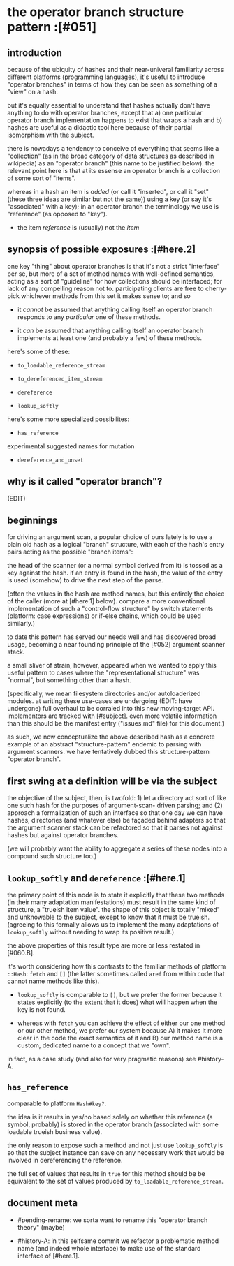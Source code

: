 # the operator branch structure pattern :[#051]

## introduction

because of the ubiquity of hashes and their near-univeral familiarity
across different platforms (programming languages), it's useful to
introduce "operator branches" in terms of how they can be seen as
something of a "view" on a hash.

but it's equally essential to understand that hashes actually don't
have anything to do with operator branches, except that a) one particular
operator branch implementation happens to exist that wraps a hash and
b) hashes are useful as a didactic tool here because of their partial
isomorphism with the subject.

there is nowadays a tendency to conceive of everything that seems like
a "collection" (as in the broad category of data structures as described
in wikipedia) as an "operator branch" (this name to be justified below).
the relevant point here is that at its essense an operator branch is a
collection of some sort of "items".

whereas in a hash an item is *added* (or call it "inserted", or call it
"set" (these three ideas are similar but not the same)) using a key (or
say it's "associated" with a key); in an operator branch the terminology
we use is "reference" (as opposed to "key").

  - the item *reference* is (usually) not the *item*




## synopsis of possible exposures  :[#here.2]

one key "thing" about operator branches is that it's not a strict
"interface" per se, but more of a set of method names with well-defined
semantics, acting as a sort of "guideline" for how collections should
be interfaced; for lack of any compelling reason not to. participating
clients are free to cherry-pick whichever methods from this set it makes
sense to; and so

  - it *cannot* be assumed that anything calling itself an operator branch
    responds to any *particular* one of these methods.

  - it *can* be assumed that anything calling itself an operator branch
    implements at least one (and probably a few) of these methods.

here's some of these:

  - `to_loadable_reference_stream`

  - `to_dereferenced_item_stream`

  - `dereference`

  - `lookup_softly`

here's some more specialized possibilites:

  - `has_reference`

experimental suggested names for mutation

  - `dereference_and_unset`





## why is it called "operator branch"?

(EDIT)




## beginnings

for driving an argument scan, a popular choice of ours lately is
to use a plain old hash as a logical "branch" structure, with each
of the hash's entry pairs acting as the possible "branch items":

the head of the scanner (or a normal symbol derived from it) is
tossed as a key against the hash. if an entry is found in the hash,
the value of the entry is used (somehow) to drive the next step of
the parse.

(often the values in the hash are method names, but this entirely
the choice of the caller (more at [#here.1] below). compare a more conventional implementation
of such a "control-flow structure" by switch statements (platform:
case expressions) or if-else chains, which could be used similarly.)

to date this pattern has served our needs well and has discovered
broad usage, becoming a near founding principle of the [#052]
argument scanner stack.

a small sliver of strain, however, appeared when we wanted to apply
this useful pattern to cases where the "representational structure"
was "normal", but something other than a hash.

(specifically, we mean filesystem directories and/or autoloaderized
modules. at writing these use-cases are undergoing (EDIT: have undergone) full overhaul to
be corraled into this new moving-target API. implementors are tracked
with [#subject]. even more volatile information than this should be
the manifest entry ("issues.md" file) for this document.)

as such, we now conceptualize the above described hash as a concrete
example of an abstract "structure-pattern" endemic to parsing with
argument scanners. we have tentatively dubbed this structure-pattern
"operator branch".




## first swing at a definition will be via the subject

the objective of the subject, then, is twofold: 1) let a directory
act sort of like one such hash for the purposes of argument-scan-
driven parsing; and (2) approach a formalization of such an
interface so that one day we can have hashes, directories (and
whatever else) be façaded behind adapters so that the argument
scanner stack can be refactored so that it parses not against
hashes but against operator branches.

(we will probably want the ability to aggregate a series of these
nodes into a compound such structure too.)




## `lookup_softly` and `dereference` :[#here.1]

the primary point of this node is to state it explicitly that these two
methods (in their many adaptation manifestations) must result in the same
kind of structure, a "trueish item value". the shape of this object is
totally "mixed" and unknowable to the subject, except to know that it
must be trueish. (agreeing to this formally allows us to implement the
many adaptations of `lookup_softly` without needing to wrap its positive
result.)

the above properties of this result type are more or less restated in [#060.B].

it's worth considering how this contrasts to the familiar methods of
platform `::Hash`: `fetch` and `[]` (the latter sometimes called `aref`
from within code that cannot name methods like this).

  - `lookup_softly` is comparable to `[]`, but we prefer the former
    because it states explicitly (to the extent that it does) what will
    happen when the key is not found.

  - whereas with `fetch` you can achieve the effect of either our
    one method or our other method, we prefer our system because A)
    it makes it more clear in the code the exact semantics of it
    and B) our method name is a custom, dedicated name to a concept
    that we "own".

in fact, as a case study (and also for very pragmatic reasons) see
 #history-A.




## `has_reference`

comparable to platform `Hash#key?`.

the idea is it results in yes/no based solely on whether this reference
(a symbol, probably) is stored in the operator branch (associated with
some loadable trueish business value).

the only reason to expose such a method and not just use `lookup_softly`
is so that the subject instance can save on any necessary work that would
be involved in dereferencing the reference.

the full set of values that results in `true` for this method should be
be equivalent to the set of values produced by `to_loadable_reference_stream`.




## document meta

  - #pending-rename: we sorta want to rename this "operator branch theory" (maybe)

  - #history-A: in this selfsame commit we refactor a problematic method
    name (and indeed whole interface) to make use of the standard interface
    of [#here.1].
